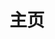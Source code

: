 ---
layout: doc
title: 主页
lang: en-US
heroText: Qzr's Note
tagline: Hello, my friend!
actionText: Get Started
actionLink: /note/
footer: MIT Licensed | Copyright © 2023-present Qzr
---